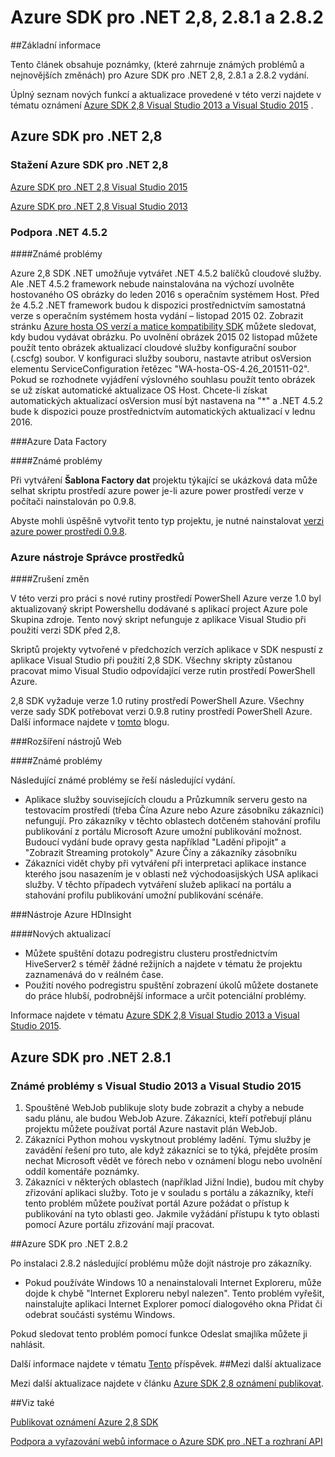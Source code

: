 
<properties 
   pageTitle="Poznámky k verzi Azure SDK pro .NET 2,8" 
   description="Poznámky k verzi Azure SDK pro .NET 2,8" 
   services="app-service\web" 
   documentationCenter=".net" 
   authors="Juliako" 
   manager="erikre" 
   editor=""/>

<tags
   ms.service="app-service"
   ms.devlang="multiple"
   ms.topic="article"
   ms.tgt_pltfrm="na"
   ms.workload="integration" 
   ms.date="10/17/2016"
   ms.author="juliako"/>
 
# <a name="azure-sdk-for-net-28-281-and-282"></a>Azure SDK pro .NET 2,8, 2.8.1 a 2.8.2

##<a name="overview"></a>Základní informace
 
Tento článek obsahuje poznámky, (které zahrnuje známých problémů a nejnovějších změnách) pro Azure SDK pro .NET 2,8, 2.8.1 a 2.8.2 vydání. 

Úplný seznam nových funkcí a aktualizace provedené v této verzi najdete v tématu oznámení [Azure SDK 2,8 Visual Studio 2013 a Visual Studio 2015](https://azure.microsoft.com/blog/announcing-the-azure-sdk-2-8-for-net/) . 

##  <a name="azure-sdk-for-net-28"></a>Azure SDK pro .NET 2,8

### <a name="download-azure-sdk-for-net-28"></a>Stažení Azure SDK pro .NET 2,8

[Azure SDK pro .NET 2,8 Visual Studio 2015](http://go.microsoft.com/fwlink/?LinkId=699285) 

[Azure SDK pro .NET 2,8 Visual Studio 2013](http://go.microsoft.com/fwlink/?LinkId=699287)
 
### <a name="net-452-support"></a>Podpora .NET 4.5.2 

####<a name="known-issues"></a>Známé problémy

Azure 2,8 SDK .NET umožňuje vytvářet .NET 4.5.2 balíčků cloudové služby. Ale .NET 4.5.2 framework nebude nainstalována na výchozí uvolněte hostovaného OS obrázky do leden 2016 s operačním systémem Host. Před že 4.5.2 .NET framework budou k dispozici prostřednictvím samostatná verze s operačním systémem hosta vydání – listopad 2015 02. Zobrazit stránku [Azure hosta OS verzí a matice kompatibility SDK](../cloud-services/cloud-services-guestos-update-matrix.md) můžete sledovat, kdy budou vydávat obrázku.  Po uvolnění obrázek 2015 02 listopad můžete použít tento obrázek aktualizací cloudové služby konfigurační soubor (.cscfg) soubor. V konfiguraci služby souboru, nastavte atribut osVersion elementu ServiceConfiguration řetězec "WA-hosta-OS-4.26_201511-02". Pokud se rozhodnete vyjádření výslovného souhlasu použít tento obrázek se už získat automatické aktualizace OS Host. Chcete-li získat automatických aktualizací osVersion musí být nastavena na "*" a .NET 4.5.2 bude k dispozici pouze prostřednictvím automatických aktualizací v lednu 2016.

###<a name="azure-data-factory"></a>Azure Data Factory

####<a name="known-issues"></a>Známé problémy 

Při vytváření **Šablona Factory dat** projektu týkající se ukázková data může selhat skriptu prostředí azure power je-li azure power prostředí verze v počítači nainstalován po 0.9.8.

Abyste mohli úspěšně vytvořit tento typ projektu, je nutné nainstalovat [verzi azure power prostředí 0.9.8](https://github.com/Azure/azure-powershell/releases/download/v0.9.8-September2015/azure-powershell.0.9.8.msi).


### <a name="azure-resource-manager-tools"></a>Azure nástroje Správce prostředků 

####<a name="breaking-changes"></a>Zrušení změn

V této verzi pro práci s nové rutiny prostředí PowerShell Azure verze 1.0 byl aktualizovaný skript Powershellu dodávané s aplikací project Azure pole Skupina zdroje.  Tento nový skript nefunguje z aplikace Visual Studio při použití verzi SDK před 2,8.  

Skriptů projekty vytvořené v předchozích verzích aplikace v SDK nespustí z aplikace Visual Studio při použití 2,8 SDK.  Všechny skripty zůstanou pracovat mimo Visual Studio odpovídající verze rutin prostředí PowerShell Azure.  

2,8 SDK vyžaduje verze 1.0 rutiny prostředí PowerShell Azure.  Všechny verze sady SDK potřebovat verzi 0.9.8 rutiny prostředí PowerShell Azure.  Další informace najdete v [tomto](http://go.microsoft.com/fwlink/?LinkID=623011) blogu.

###<a name="web-tools-extensions"></a>Rozšíření nástrojů Web

####<a name="known-issues"></a>Známé problémy

Následující známé problémy se řeší následující vydání.

- Aplikace služby souvisejících cloudu a Průzkumník serveru gesto na testovacím prostředí (třeba Čína Azure nebo Azure zásobníku zákazníci) nefungují. Pro zákazníky v těchto oblastech dotčeném stahování profilu publikování z portálu Microsoft Azure umožní publikování možnost. Budoucí vydání bude opravy gesta například "Ladění připojit" a "Zobrazit Streaming protokoly" Azure Číny a zákazníky zásobníku 
- Zákazníci vidět chyby při vytváření při interpretaci aplikace instance kterého jsou nasazením je v oblasti než východoasijských USA aplikaci služby. V těchto případech vytváření služeb aplikací na portálu a stahování profilu publikování umožní publikování scénáře. 

###<a name="azure-hdinsight-tools"></a>Nástroje Azure HDInsight

####<a name="new-updates"></a>Nových aktualizací

- Můžete spuštění dotazu podregistru clusteru prostřednictvím HiveServer2 s téměř žádné režijních a najdete v tématu že projektu zaznamenává do v reálném čase.
- Použití nového podregistru spuštění zobrazení úkolů můžete dostanete do práce hlubší, podrobnější informace a určit potenciální problémy.

Informace najdete v tématu [Azure SDK 2,8 Visual Studio 2013 a Visual Studio 2015](https://azure.microsoft.com/blog/announcing-the-azure-sdk-2-8-for-net/). 

## <a name="azure-sdk-for-net-281"></a>Azure SDK pro .NET 2.8.1

### <a name="known-issues-for-visual-studio-2013-and-visual-studio-2015"></a>Známé problémy s Visual Studio 2013 a Visual Studio 2015
 
1. Spouštěné WebJob publikuje sloty bude zobrazit a chyby a nebude sadu plánu, ale budou WebJob Azure. Zákazníci, kteří potřebují plánu projektu můžete používat portál Azure nastavit plán WebJob. 
2. Zákazníci Python mohou vyskytnout problémy ladění. Týmu služby je zavádění řešení pro tuto, ale když zákazníci se to týká, přejděte prosím nechat Microsoft vědět ve fórech nebo v oznámení blogu nebo uvolnění oddíl komentáře poznámky. 
3. Zákazníci v některých oblastech (například Jižní Indie), budou mít chyby zřizování aplikaci služby. Toto je v souladu s portálu a zákazníky, kteří tento problém můžete používat portál Azure požádat o přístup k publikování na tyto oblasti geo. Jakmile vyžádání přístupu k tyto oblasti pomocí Azure portálu zřizování mají pracovat. 

##<a name="azure-sdk-for-net-282"></a>Azure SDK pro .NET 2.8.2

Po instalaci 2.8.2 následující problému může dojít nástroje pro zákazníky.         

- Pokud používáte Windows 10 a nenainstalovali Internet Exploreru, může dojde k chybě "Internet Exploreru nebyl nalezen".
Tento problém vyřešit, nainstalujte aplikaci Internet Explorer pomocí dialogového okna Přidat či odebrat součásti systému Windows.

Pokud sledovat tento problém pomocí funkce Odeslat smajlíka můžete ji nahlásit.

Další informace najdete v tématu [Tento](https://azure.microsoft.com/blog/announcing-azure-sdk-2-8-2-for-net/) příspěvek.
##<a name="other-updates"></a>Mezi další aktualizace

Mezi další aktualizace najdete v článku [Azure SDK 2,8 oznámení publikovat](https://azure.microsoft.com/blog/announcing-the-azure-sdk-2-8-for-net/).

##<a name="also-see"></a>Viz také

[Publikovat oznámení Azure 2,8 SDK](https://azure.microsoft.com/blog/announcing-the-azure-sdk-2-8-for-net/)

[Podpora a vyřazování webů informace o Azure SDK pro .NET a rozhraní API](https://msdn.microsoft.com/library/azure/dn479282.aspx)

